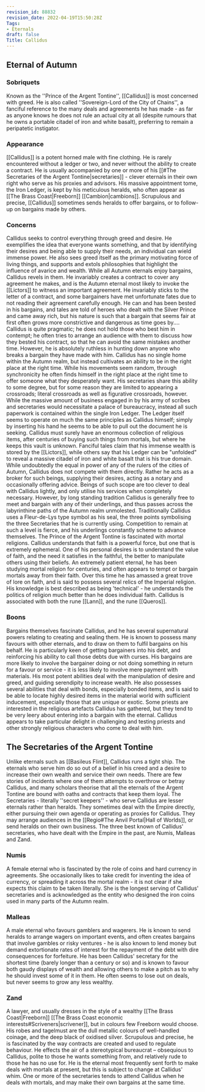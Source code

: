 ```yaml
---
revision_id: 88832
revision_date: 2022-04-19T15:50:28Z
Tags:
- Eternals
draft: false
Title: Callidus
---
```

## Eternal of Autumn
### Sobriquets
Known as the ''Prince of the Argent Tontine'', [[Callidus]] is most concerned with greed.
He is also called ''Sovereign-Lord of the City of Chains'', a fanciful reference to the many deals and agreements he has made - as far as anyone knows he does not rule an actual city at all (despite rumours that he owns a portable citadel of iron and white basalt), preferring to remain a peripatetic instigator.
### Appearance
[[Callidus]] is a potent horned male with fine clothing. He is rarely encountered without a ledger or two, and never without the ability to create a contract. 
He is usually accompanied by one or more of his [[#The Secretaries of the Argent Tontine|secretaries]] - clever eternals in their own right who serve as his proxies and advisors. His massive appointment tome, the Iron Ledger, is kept by his meticulous heralds, who often appear as [[The Brass Coast|Freeborn]] [[Cambion|cambions]]. Scrupulous and precise, [[Callidus]] sometimes sends heralds to offer bargains, or to follow-up on bargains made by others.
### Concerns
Callidus seeks to control everything through greed and desire. He exemplifies the idea that everyone wants something, and that by identifying their desires and being able to supply their needs, an individual can wield immense power. He also sees greed itself as the primary motivating force of living things, and supports and extols philosophies that highlight the influence of avarice and wealth.
While all Autumn eternals enjoy bargains, Callidus revels in them. He invariably creates a contract to cover any agreement he makes, and is the Autumn eternal most likely to invoke the [[Lictors]] to witness an important agreement. He invariably sticks to the letter of a contract, and some bargainers have met unfortunate fates due to not reading their agreement carefully enough. He can and has been bested in his bargains, and tales are told of heroes who dealt with the Silver Prince and came away rich, but his nature is such that a bargain that seems fair at first often grows more constrictive and dangerous as time goes by.... Callidus is quite pragmatic; he does not hold those who best him in contempt; he often tries to arrange an audience with them to discuss how they bested his contract, so that he can avoid the same mistakes another time. However, he is absolutely ruthless in hunting down anyone who breaks a bargain they have made with him.
Callidus has no single home within the Autumn realm, but instead cultivates an ability to be in the right place at the right time. While his movements seem random, through synchronicity he often finds himself in the right place at the right time to offer someone what they desperately want. His secretaries share this ability to some degree, but for some reason they are limited to appearing a crossroads; literal crossroads as well as figurative crossroads, however.
While the massive amount of business engaged in by his army of scribes and secretaries would necessitate a palace of bureaucracy, instead all such paperwork is contained within the single Iron Ledger. The Ledger itself seems to operate on much the same principles as Callidus himself; simply by inserting his hand he seems to be able to pull out the document he is seeking.
Callidus must surely have an enormous collection of religious items, after centuries of buying such things from mortals, but where he keeps this vault is unknown. Fanciful tales claim that his immense wealth is stored by the [[Lictors]], while others say that his Ledger can be "unfolded" to reveal a massive citadel of iron and white basalt that is his true domain.
While undoubtedly the equal in power of any of the rulers of the cities of Autumn, Callidus does not compete with them directly. Rather he acts as a broker for such beings, supplying their desires, acting as a notary and occasionally offering advice. Beings of such scope are too clever to deal with Callidus lightly, and only utilise his services when completely necessary. However, by long standing tradition Callidus is generally free to meet and bargain with any of their underlings, and thus passes across the labyrinthine paths of the Autumn realm unmolested.
Traditionally Callidus uses a Fleur-de-Lys type symbol as his seal, the three points symbolising the three Secretaries that he is currently using. Competition to remain at such a level is fierce, and his underlings constantly scheme to advance themselves.
The Prince of the Argent Tontine is fascinated with mortal religions. Callidus understands that faith is a powerful force, but one that is extremely ephemeral. One of his personal desires is to understand the value of faith, and the need it satisfies in the faithful, the better to manipulate others using their beliefs. An extremely patient eternal, he has been studying mortal religion for centuries, and often appears to tempt or bargain mortals away from their faith. Over this time he has amassed a great trove of lore on faith, and is said to possess several relics of the Imperial religion. His knowledge is best described as being 'technical' - he understands the politics of religion much better than he does individual faith.
Callidus is associated with both the rune [[Lann]], and the rune [[Queros]].
### Boons
Bargains themselves fascinate Callidus, and he has several supernatural powers relating to creating and sealing them. He is known to possess many favours with other eternals, and to draw on them to fulfil bargains on his behalf. He is particularly keen of getting bargainers into his debt, and reinforcing his ability to call those debts due with curses. His bargains are more likely to involve the bargainer doing or not doing something in return for a favour or service - it is less likely to involve mere payment with materials.
His most potent abilities deal with the manipulation of desire and greed, and guiding serendipity to increase wealth. He also possesses several abilities that deal with bonds, especially bonded items, and is said to be able to locate highly desired items in the material world with sufficient inducement, especially those that are unique or exotic. 
Some priests are interested in the religious artefacts Callidus has gathered, but they tend to be very leery about entering into a bargain with the eternal. Callidus appears to take particular delight in challenging and testing priests and other strongly religious characters who come to deal with him.
## The Secretaries of the Argent Tontine
Unlike eternals such as [[Basileus Flint]], Callidus runs a tight ship. The eternals who serve him do so out of a belief in his creed and a desire to increase their own wealth and service their own needs. There are few stories of incidents where one of them attempts to overthrow or betray Callidus, and many scholars theorise that all the eternals of the Argent Tontine are bound with oaths and contracts that keep them loyal.
The Secretaries - literally ''secret keepers'' - who serve Callidus are lesser eternals rather than heralds. They sometimes deal with the Empire directly, either pursuing their own agenda or operating as proxies for Callidus. They may arrange audiences in the [[Regio#The Anvil Portal|Hall of Worlds]], or send heralds on their own business. The three best known of Callidus' secretaries, who have dealt with the Empire in the past, are Numis, Malleas and Zand.
### Numis
A female eternal who is fascinated by the role of coins and hard currency in agreements. She occasionally likes to take credit for inventing the idea of currency, or spreading it across the mortal realm - it is not clear if she expects this claim to be taken literally. She is the longest serving of Callidus' secretaries and is acknowledged as the entity who designed the iron coins used in many parts of the Autumn realm.
### Malleas
A male eternal who favours gamblers and wagerers. He is known to send heralds to arrange wagers on important events, and often creates bargains that involve gambles or risky ventures - he is also known to lend money but demand extortionate rates of interest for the repayment of the debt with dire consequences for forfeiture. He has been Callidus' secretary for the shortest time (barely longer than a century or so) and is known to favour both gaudy displays of wealth and allowing others to make a pitch as to why he should invest some of it in them. He often seems to lose out on deals, but never seems to grow any less wealthy.
### Zand
A lawyer, and usually dresses in the style of a wealthy [[The Brass Coast|Freeborn]] [[The Brass Coast economic interests#Scriveners|scrivener]], but in colours few Freeborn would choose. His robes and tagelmust are the dull metallic colours of well-handled coinage, and the deep black of oxidised silver. Scrupulous and precise, he is fascinated by the way contracts are created and used to regulate behaviour. He effects the air of a stereotypical bureaucrat – obsequious to Callidus, polite to those he wants something from, and relatively rude to those he has no use for. He is the eternal most frequently sent forth to make deals with mortals at present, but this is subject to change at Callidus' whim. 
One or more of the secretaries tends to attend Callidus when he deals with mortals, and may make their own bargains at the same time.